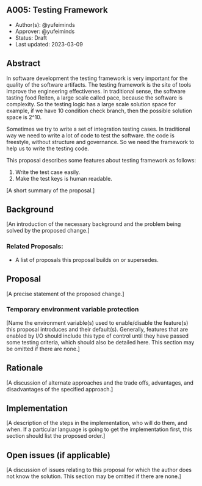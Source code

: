 A005: Testing Framework
----
* Author(s): @yufeiminds
* Approver: @yufeiminds 
* Status: Draft
* Last updated: 2023-03-09

## Abstract

In software development the testing framework is very important for the quality of the software artifacts. The testing framework is the site of tools improve the engineering effectivenes. In traditional sense, the software tasting food Reiten, a large scale called pace, because the software is complexity. So the testing logic has a large scale solution space for example, if we have 10 condition check branch, then the possible solution space is 2^10.

Sometimes we try to write a set of integration testing cases. In traditional way we need to write a lot of code to test the software. the code is freestyle, without structure and governance. So we need the framework to help us to write the testing code. 

This proposal describes some features about testing framework as follows:

1. Write the test case easily.
2. Make the test keys is human readable.

[A short summary of the proposal.]

## Background

[An introduction of the necessary background and the problem being solved by the proposed change.]

### Related Proposals: 
* A list of proposals this proposal builds on or supersedes.

## Proposal

[A precise statement of the proposed change.]

### Temporary environment variable protection

[Name the environment variable(s) used to enable/disable the feature(s) this proposal introduces and their default(s).  Generally, features that are enabled by I/O should include this type of control until they have passed some testing criteria, which should also be detailed here.  This section may be omitted if there are none.]

## Rationale

[A discussion of alternate approaches and the trade offs, advantages, and disadvantages of the specified approach.]


## Implementation

[A description of the steps in the implementation, who will do them, and when. If a particular language is going to get the implementation first, this section should list the proposed order.]

## Open issues (if applicable)

[A discussion of issues relating to this proposal for which the author does not know the solution. This section may be omitted if there are none.]
